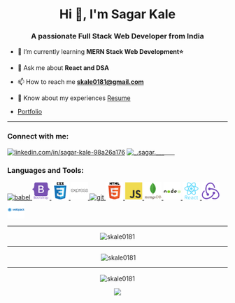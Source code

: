 <h1 align="center">Hi 👋, I'm Sagar Kale</h1>
<h3 align="center">A passionate Full Stack Web Developer from India</h3>

<!--  <p align="left"> <img src="https://komarev.com/ghpvc/?username=skale0181&label=Profile%20views&color=0e75b6&style=flat" alt="skale0181" /> </p> -->

- 🌱 I’m currently learning **MERN Stack Web Development⭐️**

- 💬 Ask me about **React and DSA**

- 📫 How to reach me **skale0181@gmail.com**

- 📄 Know about my experiences <a href="https://drive.google.com/file/d/1c_F5kbo4Wnz0BgHrf4y0MBMa0kOOLSOj/view">Resume</a>

- <a href="https://portfolio-chi-liart-77.vercel.app/">Portfolio</a>

<hr>
<h3 align="left">Connect with me:</h3>
<p align="left">
<a href="linkedin.com/in/sagar-kale-98a26a176" target="_blank"><img align="center" src="https://raw.githubusercontent.com/rahuldkjain/github-profile-readme-generator/master/src/images/icons/Social/linked-in-alt.svg" alt="linkedin.com/in/sagar-kale-98a26a176" height="30" width="40" /></a>
  <a href="https://instagram.com/pencil_illustration0181?utm_medium=copy_link" target="_blank"><img align="center" src="https://raw.githubusercontent.com/rahuldkjain/github-profile-readme-generator/master/src/images/icons/Social/instagram.svg" alt="_.sagar.___" height="50" width="50" />&nbsp;&nbsp;&nbsp;&nbsp;&nbsp;&nbsp;</a>
</p>

<h3 align="left">Languages and Tools:</h3>
<p align="left" margin="100px">  <a href="https://babeljs.io/" target="_blank" rel="noreferrer"> <img src="https://www.vectorlogo.zone/logos/babeljs/babeljs-icon.svg" alt="babel" width="40" height="40"/> </a> <a href="https://getbootstrap.com" target="_blank" rel="noreferrer"> <img src="https://raw.githubusercontent.com/devicons/devicon/master/icons/bootstrap/bootstrap-plain-wordmark.svg" alt="bootstrap" width="40" height="40"/> </a> <a href="https://www.w3schools.com/css/" target="_blank" rel="noreferrer"> <img src="https://raw.githubusercontent.com/devicons/devicon/master/icons/css3/css3-original-wordmark.svg" alt="css3" width="40" height="40"/> </a> <a href="https://expressjs.com" target="_blank" rel="noreferrer"> <img src="https://raw.githubusercontent.com/devicons/devicon/master/icons/express/express-original-wordmark.svg" alt="express" width="40" height="40"/> </a> <a href="https://git-scm.com/" target="_blank" rel="noreferrer"> <img src="https://www.vectorlogo.zone/logos/git-scm/git-scm-icon.svg" alt="git" width="40" height="40"/> </a> <a href="https://www.w3.org/html/" target="_blank" rel="noreferrer"> <img src="https://raw.githubusercontent.com/devicons/devicon/master/icons/html5/html5-original-wordmark.svg" alt="html5" width="40" height="40"/> </a> <a href="https://developer.mozilla.org/en-US/docs/Web/JavaScript" target="_blank" rel="noreferrer"> <img src="https://raw.githubusercontent.com/devicons/devicon/master/icons/javascript/javascript-original.svg" alt="javascript" width="40" height="40"/> </a> <a href="https://www.mongodb.com/" target="_blank" rel="noreferrer"> <img src="https://raw.githubusercontent.com/devicons/devicon/master/icons/mongodb/mongodb-original-wordmark.svg" alt="mongodb" width="40" height="40"/> </a> <a href="https://nodejs.org" target="_blank" rel="noreferrer"> <img src="https://raw.githubusercontent.com/devicons/devicon/master/icons/nodejs/nodejs-original-wordmark.svg" alt="nodejs" width="40" height="40"/> </a> <a href="https://reactjs.org/" target="_blank" rel="noreferrer"> <img src="https://raw.githubusercontent.com/devicons/devicon/master/icons/react/react-original-wordmark.svg" alt="react" width="40" height="40"/> </a> <a href="https://redux.js.org" target="_blank" rel="noreferrer"> <img src="https://raw.githubusercontent.com/devicons/devicon/master/icons/redux/redux-original.svg" alt="redux" width="40" height="40"/> </a> <a href="https://webpack.js.org" target="_blank" rel="noreferrer"> <img src="https://raw.githubusercontent.com/devicons/devicon/d00d0969292a6569d45b06d3f350f463a0107b0d/icons/webpack/webpack-original-wordmark.svg" alt="webpack" width="40" height="40"/> </a> </p>
<hr>
<p align="center"><img align="center" src="https://github-readme-stats.vercel.app/api/top-langs?username=skale0181&show_icons=true&locale=en&layout=compact" alt="skale0181" /></p>
<hr>
<p align="center">&nbsp;<img align="center" src="https://github-readme-stats.vercel.app/api?username=skale0181&show_icons=true&locale=en" alt="skale0181" /></p>
<hr>
<p align="center"><img align="center" src="https://github-readme-streak-stats.herokuapp.com/?user=skale0181&" alt="skale0181" /></p>


<p align="center">
  <img  src="https://raw.githubusercontent.com/Trilokia/Trilokia/379277808c61ef204768a61bbc5d25bc7798ccf1/bottom_header.svg">
  </p>

<!--
**skale0181/skale0181** is a ✨ _special_ ✨ repository because its `README.md` (this file) appears on your GitHub profile.

Here are some ideas to get you started:

- 🔭 I’m currently working on ...
- 🌱 I’m currently learning ...
- 👯 I’m looking to collaborate on ...
- 🤔 I’m looking for help with ...
- 💬 Ask me about ...
- 📫 How to reach me: ...
- 😄 Pronouns: ...
- ⚡ Fun fact: ...
-->
